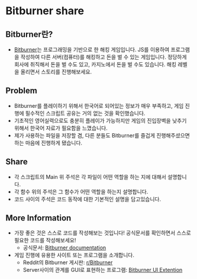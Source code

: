 # Bitburner share

## Bitburner란?
- [Bitburner](https://store.steampowered.com/app/1812820/Bitburner/)는 프로그래밍을 기반으로 한 해킹 게임입니다. JS를 이용하여 프로그램을 작성하여 다른 서버(컴퓨터)를 해킹하고 돈을 벌 수 있는 게임입니다. 정당하게 회사에 취직해서 돈을 벌 수도 있고, 카지노에서 돈을 벌 수도 있습니다. 해킹 레벨을 올리면서 스토리를 진행해보세요.

## Problem
- Bitburner를 플레이하기 위해서 한국어로 되어있는 정보가 매우 부족하고, 게임 진행에 필수적인 스크립트 공유는 거의 없는 것을 확인했습니다.
- 기초적인 영어실력으로도 충분히 플레이가 가능하지만 게임의 진입장벽을 낮추기 위해서 한국어 자료가 필요함을 느꼈습니다.
- 제가 사용하는 파일을 저장할 겸, 다른 분들도 Bitburner를 즐겁게 진행해주셨으면 하는 마음에 진행하게 됐습니다.

## Share
- 각 스크립트의 Main 위 주석은 각 파일이 어떤 역할을 하는 지에 대해서 설명합니다.
- 각 함수 위의 주석은 그 함수가 어떤 역할을 하는지 설명합니다.
- 코드 사이의 주석은 코드 동작에 대한 기본적인 설명을 담고있습니다.

## More Information
- 가장 좋은 것은 스스로 코드를 작성해보는 것입니다! 공식문서를 확인하면서 스스로 필요한 코드를 작성해보세요!
    - 공식문서: [Bitburner documentation](https://bitburner.readthedocs.io/en/latest/index.html)
- 게임 진행에 유용한 사이트 또는 프로그램을 소개합니다.
    - Reddit의 Bitburner 게시판: [r/Bitburner](https://www.reddit.com/r/Bitburner/)
    - Server사이의 관계를 GUI로 표현하는 프로그램: [Bitburner UI Extention](https://github.com/NilsRamstoeck/bitburner-ui-extension)